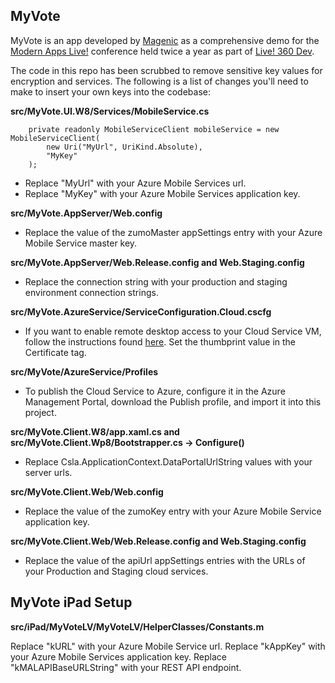 MyVote
------
MyVote is an app developed by [Magenic](http://www.magenic.com) as a comprehensive demo for the [Modern Apps Live!](http://www.modernappslive.com) conference held twice a year as part of [Live! 360 Dev](http://www.live360events.com).

The code in this repo has been scrubbed to remove sensitive key values for encryption and services. The following is a list of changes you'll need to make to insert your own keys into the codebase:

**src/MyVote.UI.W8/Services/MobileService.cs**
````
	private readonly MobileServiceClient mobileService = new MobileServiceClient(
		new Uri("MyUrl", UriKind.Absolute),
		"MyKey"
	);
````
	
* Replace "MyUrl" with your Azure Mobile Services url.
* Replace "MyKey" with your Azure Mobile Services application key.
	
**src/MyVote.AppServer/Web.config**

* Replace the value of the zumoMaster appSettings entry with your Azure Mobile Service master key.

**src/MyVote.AppServer/Web.Release.config and Web.Staging.config**

* Replace the connection string with your production and staging environment connection strings.

**src/MyVote.AzureService/ServiceConfiguration.Cloud.cscfg**

* If you want to enable remote desktop access to your Cloud Service VM, follow the instructions found [here](http://msdn.microsoft.com/en-us/library/windowsazure/hh124130.aspx). Set the	thumbprint value in the Certificate tag.

**src/MyVote/AzureService/Profiles**

* To publish the Cloud Service to Azure, configure it in the Azure Management Portal, download the Publish profile, and import it into this project.

**src/MyVote.Client.W8/app.xaml.cs and src/MyVote.Client.Wp8/Bootstrapper.cs -> Configure()**

* Replace Csla.ApplicationContext.DataPortalUrlString values with your server urls.

**src/MyVote.Client.Web/Web.config**

* Replace the value of the zumoKey entry with your Azure Mobile Service application key.

**src/MyVote.Client.Web/Web.Release.config and Web.Staging.config**

* Replace the value of the apiUrl appSettings entries with the URLs of your	Production and Staging cloud services.

MyVote iPad Setup
-----------------

**src/iPad/MyVoteLV/MyVoteLV/HelperClasses/Constants.m**

Replace "kURL" with your Azure Mobile Service url.
Replace "kAppKey" with your Azure Mobile Services application key.
Replace "kMALAPIBaseURLString" with your REST API endpoint.